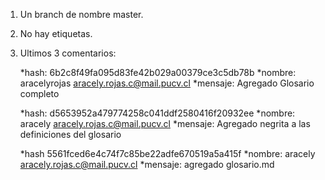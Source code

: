 1. Un branch de nombre master.
2. No hay etiquetas.
3. Ultimos 3 comentarios:

    *hash: 6b2c8f49fa095d83fe42b029a00379ce3c5db78b 
    *nombre: aracelyrojas <aracely.rojas.c@mail.pucv.cl>
    *mensaje: Agregado Glosario completo

    *hash:  d5653952a479774258c041ddf2580416f20932ee
    *nombre: aracely <aracely.rojas.c@mail.pucv.cl>
    *mensaje: Agregado negrita a las definiciones del glosario

    *hash 5561fced6e4c74f7c85be22adfe670519a5a415f
    *nombre: aracely <aracely.rojas.c@mail.pucv.cl>
    *mensaje: agregado glosario.md

